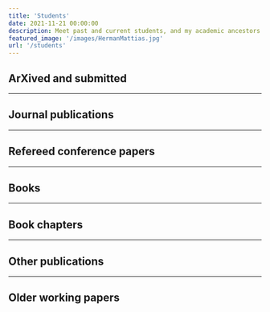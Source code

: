 ```yaml
---
title: 'Students'
date: 2021-11-21 00:00:00
description: Meet past and current students, and my academic ancestors in the Mathematics Genealogy project.
featured_image: '/images/HermanMattias.jpg'
url: '/students'
---
```


## ArXived and submitted 



---

## Journal publications


---

## Refereed conference papers

---

## Books

---

## Book chapters

---

## Other publications

---

## Older working papers


